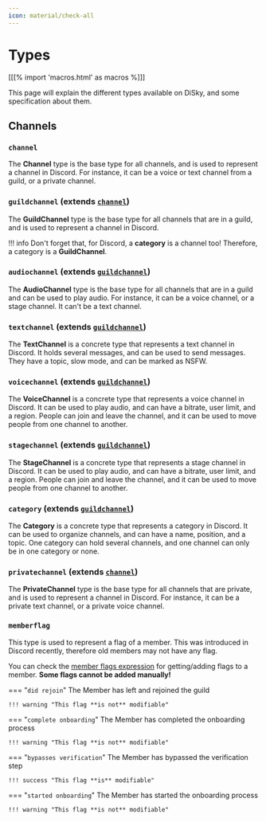 ```yaml
---
icon: material/check-all
---
```


# Types

[[[% import 'macros.html' as macros %]]]

This page will explain the different types available on DiSky, and some specification about them.

## Channels

### `channel`

The **Channel** type is the base type for all channels, and is used to represent a channel in Discord. For instance, it can be a voice or text channel from a guild, or a private channel.

### `guildchannel` (extends [`channel`](#channel))

The **GuildChannel** type is the base type for all channels that are in a guild, and is used to represent a channel in Discord.

!!! info
    Don't forget that, for Discord, a **category** is a channel too! Therefore, a category is a **GuildChannel**.

### `audiochannel` (extends [`guildchannel`](#guildchannel-extends-channel))

The **AudioChannel** type is the base type for all channels that are in a guild and can be used to play audio. For instance, it can be a voice channel, or a stage channel. It can't be a text channel.

### `textchannel` (extends [`guildchannel`](#guildchannel-extends-channel))

The **TextChannel** is a concrete type that represents a text channel in Discord. It holds several messages, and can be used to send messages. They have a topic, slow mode, and can be marked as NSFW.

### `voicechannel` (extends [`guildchannel`](#guildchannel-extends-channel))

The **VoiceChannel** is a concrete type that represents a voice channel in Discord. It can be used to play audio, and can have a bitrate, user limit, and a region. People can join and leave the channel, and it can be used to move people from one channel to another.

### `stagechannel` (extends [`guildchannel`](#guildchannel-extends-channel))

The **StageChannel** is a concrete type that represents a stage channel in Discord.  It can be used to play audio, and can have a bitrate, user limit, and a region. People can join and leave the channel, and it can be used to move people from one channel to another.

### `category` (extends [`guildchannel`](#guildchannel-extends-channel))

The **Category** is a concrete type that represents a category in Discord. It can be used to organize channels, and can have a name, position, and a topic. One category can hold several channels, and one channel can only be in one category or none.

### `privatechannel` (extends [`channel`](#channel))

The **PrivateChannel** type is the base type for all channels that are private, and is used to represent a channel in Discord. For instance, it can be a private text channel, or a private voice channel.

### `memberflag`

This type is used to represent a flag of a member. This was introduced in Discord recently, therefore old members may not have any flag.

You can check the [member flags expression](expressions.md#member-flags) for getting/adding flags to a member. **Some flags cannot be added manually!**

=== "`did rejoin`"
    The Member has left and rejoined the guild

    !!! warning "This flag **is not** modifiable"
=== "`complete onboarding`"
    The Member has completed the onboarding process
    
    !!! warning "This flag **is not** modifiable"
=== "`bypasses verification`"
    The Member has bypassed the verification step
    
    !!! success "This flag **is** modifiable"
=== "`started onboarding`"
    The Member has started the onboarding process

    !!! warning "This flag **is not** modifiable"